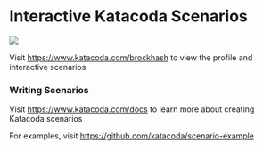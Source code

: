 # Interactive Katacoda Scenarios

[![](http://shields.katacoda.com/katacoda/brockhash/count.svg)](https://www.katacoda.com/brockhash "Get your profile on Katacoda.com")

Visit https://www.katacoda.com/brockhash to view the profile and interactive scenarios

### Writing Scenarios
Visit https://www.katacoda.com/docs to learn more about creating Katacoda scenarios

For examples, visit https://github.com/katacoda/scenario-example
